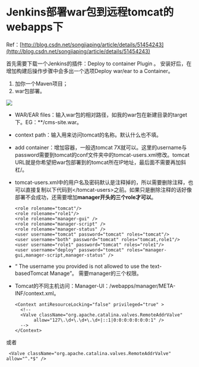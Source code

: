 # Jenkins部署war包到远程tomcat的webapps下

Ref：[http://blog.csdn.net/songjiaping/article/details/51454243](http://blog.csdn.net/songjiaping/article/details/51454243)

首先需要下载一个Jenkins的插件：Deploy to container Plugin 。 安装好后，在增加构建后操作步骤中会多出一个选项Deploy war/ear to a Container。

1. 加你一个Maven项目；
2. war包部署。

![](../../../.gitbook/assets/java_deploy_war.png)

* WAR/EAR files：输入war包的相对路径，如我的war包在新建目录的target下。EG：\*\*/cms-site.war。
* context path：输入用来访问tomcat的名称。默认什么也不填。
* add container：增加容器，一般选tomcat 7X就可以。这里的username与password需要到tomcat的conf文件夹中的tomcat-users.xml修改。tomcat URL就是你希望把war包部署到的tomcat所在IP地址，最后面不需要再加斜杠/。
* tomcat-users.xml中的用户名及密码默认是注释掉的，所以需要删除注释，也可以直接复制以下代码到&lt;/tomcat-users&gt;之前。如果只是删除注释的话好像部署不会成功，还需要增加**manager开头的三个role才可以**。

  ```markup
  <role rolename="tomcat"/>  
  <role rolename="role1"/>  
  <role rolename="manager-gui" />  
  <role rolename="manager-script" />  
  <role rolename="manager-status" />  
  <user username="tomcat" password="tomcat" roles="tomcat"/>  
  <user username="both" password="tomcat" roles="tomcat,role1"/>  
  <user username="role1" password="tomcat" roles="role1"/>  
  <user username="deploy" password="tomcat" roles="manager-gui,manager-script,manager-status" />
  ```

* “  The username you provided is not allowed to use the text-basedTomcat Manage”。  需要manager的三个权限。
* Tomcat的不同主机访问：Manager-UI：/webapps/manager/META-INF/context.xml。

  ```markup
  <Context antiResourceLocking="false" privileged="true" >
    <!--
    <Valve className="org.apache.catalina.valves.RemoteAddrValve"
         allow="127\.\d+\.\d+\.\d+|::1|0:0:0:0:0:0:0:1" />
    -->
  </Context>
  ```

或者

```markup
 <Valve className="org.apache.catalina.valves.RemoteAddrValve" allow="^.*$" />
```

